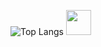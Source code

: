 ![Top Langs](https://github-readme-stats.vercel.app/api/top-langs/?username=Malindup2&layout=compact&theme=github_dark)
<img src="https://cdn.jsdelivr.net/gh/devicons/devicon/icons/javascript/javascript-original.svg" width="40"/>

